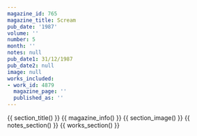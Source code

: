 ```yaml
---
magazine_id: 765
magazine_title: Scream
pub_date: '1987'
volume: ''
number: 5
month: ''
notes: null
pub_date1: 31/12/1987
pub_date2: null
image: null
works_included:
- work_id: 4879
  magazine_page: ''
  published_as: ''
---
```


{{ section_title() }}
{{ magazine_info() }}
{{ section_image() }}
{{ notes_section() }}
{{ works_section() }}
